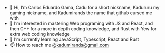- 👋 Hi, I’m Carlos Eduardo Gama, Cadu for a short nickname, Kadururu my gaming nickname, and Kadumirands the name that github cursed me with
- 👀 I’m interested in mastering Web programing with JS and React, and then C++ for a more in depth coding knowledge, and Rust with Yew for extra web coding knowledge
- 🌱 I’m currently learning JavaScript, Typescript, React and Rust
- 📫 How to reach me @kadumirands@gmail.com
  
